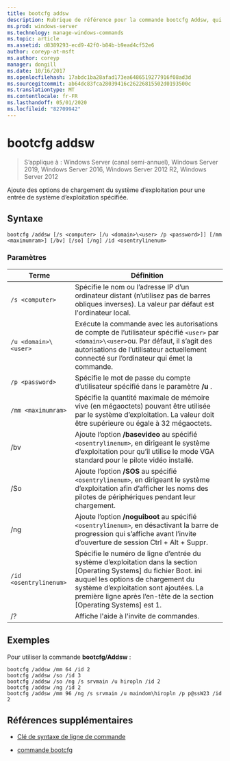 ```yaml
---
title: bootcfg addsw
description: Rubrique de référence pour la commande bootcfg Addsw, qui ajoute des options de chargement du système d’exploitation pour une entrée de système d’exploitation spécifiée.
ms.prod: windows-server
ms.technology: manage-windows-commands
ms.topic: article
ms.assetid: d8389293-ecd9-42f0-b84b-b9ead4cf52e6
author: coreyp-at-msft
ms.author: coreyp
manager: dongill
ms.date: 10/16/2017
ms.openlocfilehash: 17abdc1ba28afad173ea6486519277916f08ad3d
ms.sourcegitcommit: ab64dc83fca28039416c26226815502d0193500c
ms.translationtype: MT
ms.contentlocale: fr-FR
ms.lasthandoff: 05/01/2020
ms.locfileid: "82709942"
---
```

# <a name="bootcfg-addsw"></a>bootcfg addsw

> S’applique à : Windows Server (canal semi-annuel), Windows Server 2019, Windows Server 2016, Windows Server 2012 R2, Windows Server 2012

Ajoute des options de chargement du système d’exploitation pour une entrée de système d’exploitation spécifiée.

## <a name="syntax"></a>Syntaxe

```
bootcfg /addsw [/s <computer> [/u <domain>\<user> /p <password>]] [/mm <maximumram>] [/bv] [/so] [/ng] /id <osentrylinenum>
```

### <a name="parameters"></a>Paramètres

| Terme | Définition |
| ---- | ---------- |
| `/s <computer>` | Spécifie le nom ou l’adresse IP d’un ordinateur distant (n’utilisez pas de barres obliques inverses). La valeur par défaut est l'ordinateur local. |
| `/u <domain>\<user>`  | Exécute la commande avec les autorisations de compte de l’utilisateur spécifié `<user>` par `<domain>\<user>`ou. Par défaut, il s’agit des autorisations de l’utilisateur actuellement connecté sur l’ordinateur qui émet la commande. |
| `/p <password>` | Spécifie le mot de passe du compte d’utilisateur spécifié dans le paramètre **/u** . |
| `/mm <maximumram>` | Spécifie la quantité maximale de mémoire vive (en mégaoctets) pouvant être utilisée par le système d’exploitation. La valeur doit être supérieure ou égale à 32 mégaoctets. |
| /bv | Ajoute l’option **/basevideo** au spécifié `<osentrylinenum>`, en dirigeant le système d’exploitation pour qu’il utilise le mode VGA standard pour le pilote vidéo installé. |
| /So | Ajoute l’option **/SOS** au spécifié `<osentrylinenum>`, en dirigeant le système d’exploitation afin d’afficher les noms des pilotes de périphériques pendant leur chargement. |
| /ng | Ajoute l’option **/noguiboot** au spécifié `<osentrylinenum>`, en désactivant la barre de progression qui s’affiche avant l’invite d’ouverture de session Ctrl + Alt + Suppr. |
| `/id <osentrylinenum>` | Spécifie le numéro de ligne d’entrée du système d’exploitation dans la section [Operating Systems] du fichier Boot. ini auquel les options de chargement du système d’exploitation sont ajoutées. La première ligne après l’en-tête de la section [Operating Systems] est 1. |
| /? | Affiche l'aide à l'invite de commandes. |

## <a name="examples"></a>Exemples

Pour utiliser la commande **bootcfg/Addsw** :

```
bootcfg /addsw /mm 64 /id 2
bootcfg /addsw /so /id 3
bootcfg /addsw /so /ng /s srvmain /u hiropln /id 2
bootcfg /addsw /ng /id 2
bootcfg /addsw /mm 96 /ng /s srvmain /u maindom\hiropln /p p@ssW23 /id 2
```

## <a name="additional-references"></a>Références supplémentaires

- [Clé de syntaxe de ligne de commande](command-line-syntax-key.md)

- [commande bootcfg](bootcfg.md)
